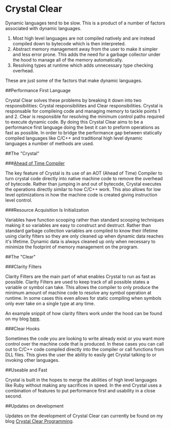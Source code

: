 Crystal Clear
=============

Dynamic languages tend to be slow. This is a product of a number of factors associated with dynamic languages. 

1. Most high level languages are not compiled natively and are instead compiled down to bytecode which is then interpreted.
2. Abstract memory management away from the user to make it simpler and less error prone. This adds the need for a garbage collector under the hood to manage all of the memory automatically.
3. Resolving types at runtime which adds unnecessary type checking overhead. 

These are just some of the factors that make dynamic languages.

##Performance First Language

Crystal Clear solves these problems by breaking it down into two responsibilities: Crystal responsibiliites and Clear responsibilities. Crystal is responsable for compileing code and managing memory  to tackle points 1 and 2. Clear is responsible for resolving the minimum control paths required to execute dynamic code. By doing this Crystal Clear aims to be a performance first language doing the best it can to preform operations as fast as possible. In order to bridge the performance gap between statically compiled languages like C/C++ and traditional high level dynamic languages a number of methods are used.

##The "Crystal"

###[Ahead of Time Compiler](https://github.com/MatthewKaes/DynamicCompiler)

The key feature of Crystal is its use of an AOT (Ahead of Time) Compiler to turn crystal code directly into native machine code to remove the overhead of bytecode. Rather than jumping in and out of bytecode, Crystal executes the operations directly similar to how C/C++ work. This also allows for low level optimizations in how the machine code is created giving instruction level control.

###Resource Acquisition Is Initialization

Variables have function scooping rather than standard scooping techniques making it so variables are easy to construct and destruct. Rather than standard garbage collection variables are compiled to know their lifetime using clarity filters so they are only cleaned up when dynamic data reaches it's lifetime. Dynamic data is always cleaned up only when necessary to minimize the footprint of memory management on the program.

##The "Clear"

###Clarity Filters

Clarity Filters are the main part of what enables Crystal to run as fast as possible. Clarity Filters are used to keep track of all possible states a variable or symbol can take. This allows the compiler to only produce the minimum amount of machine code to resolve any symbol operation at runtime. In some cases this even allows for static compiling when symbols only ever take on a single type at any time. 

An example snippit of how clarity filters work under the hood can be found on my blog [here](http://crystalclearprogramming.blogspot.com/2014/06/clarity-im-going-insane.html).

###Clear Hooks

Sometimes the code you are looking to write already exist or you want more control over the machine code that is produced. In these cases you can call out to C/C++ code compiled directly into the compiler or call functions from DLL files. This gives the user the ability to easily get Crystal talking to or invoking other languages.


##Useable and Fast

Crystal is built in the hopes to merge the abilities of high level languages like Ruby without making any sacrifices in speed. In the end Crystal uses a combination of features to put performance first and usability in a close second.


##Updates on development

Updates on the development of Crystal Clear can currently be found on my blog [Crystal Clear Programming](http://crystalclearprogramming.blogspot.com/search/label/Crystal%20Clear).
